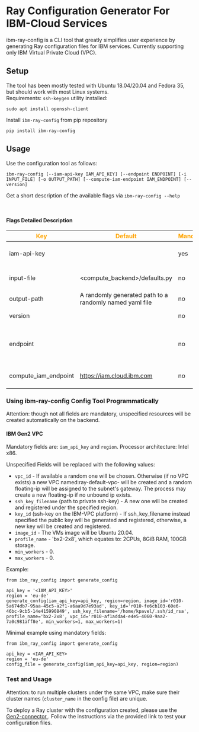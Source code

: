 # Ray Configuration Generator For IBM-Cloud Services

ibm-ray-config is a CLI tool that greatly simplifies user experience by generating Ray configuration files for IBM services.
Currently supporting only IBM Virtual Private Cloud (VPC).

## Setup

The tool has been mostly tested with Ubuntu 18.04/20.04 and Fedora 35, but should work with most Linux systems.   
Requirements: `ssh-keygen` utility installed:
```
sudo apt install openssh-client
```

Install `ibm-ray-config` from pip repository

```
pip install ibm-ray-config
```

## Usage
Use the configuration tool as follows:

```
ibm-ray-config [--iam-api-key IAM_API_KEY] [--endpoint ENDPOINT] [-i INPUT_FILE] [-o OUTPUT_PATH] [--compute-iam-endpoint IAM_ENDPOINT] [--version] 
```

Get a short description of the available flags via ```ibm-ray-config --help```

<br/>

#### Flags Detailed Description

<!--- <img width=125/> is used in the following table to create spacing --->
 |<span style="color:orange">Key|<span style="color:orange">Default|<span style="color:orange">Mandatory|<span style="color:orange">Additional info|
 |---|---|---|---|
 | iam-api-key   | |yes|IBM Cloud API key. To generate a new API Key, adhere to the following [guide](https://www.ibm.com/docs/en/spectrumvirtualizecl/8.1.3?topic=installing-creating-api-key)
 | input-file    |<compute_backend>/defaults.py| no | Existing config file to be used as a template in the configuration process |
 | output-path   |A randomly generated path to a randomly named yaml file | no |A custom location the config file will be written to |
 | version       | | no |Returns ibm-ray-config's package version|
 |endpoint| | no|Geographical location for deployment and scope for available resources by the IBM-VPC service. Endpoint urls are listed <a href="https://cloud.ibm.com/docs/vpc?topic=vpc-creating-a-vpc-in-a-different-region&interface=cli"> here</a>. |
 compute_iam_endpoint|https://iam.cloud.ibm.com|no|Alternative IAM endpoint url for the cloud provider, e.g. https://iam.test.cloud.ibm.com|



### Using ibm-ray-config Config Tool Programmatically
Attention: though not all fields are mandatory, unspecified resources will be created automatically on the backend.

#### IBM Gen2 VPC

Mandatory fields are: `iam_api_key` and `region`.
Processor architecture: Intel x86.    

Unspecified Fields will be replaced with the following values:     
- `vpc_id` - If available a random one will be chosen.
         Otherwise (if no VPC exists) a new VPC named:ray-default-vpc-<INT> will be created and a random floating-ip will be assigned to the subnet's gateway. The process may create a new floating-ip if no unbound ip exists. 
- `ssh_key_filename` (path to private ssh-key) - A new one will be created and registered under the specified region. 
- `key_id` (ssh-key on the IBM-VPC platform) - If ssh_key_filename instead specified the public key will be generated and registered, otherwise, a new key will be created and registered.   
- `image_id` - The VMs image will be Ubuntu 20.04.
- `profile_name` - 'bx2-2x8', which equates to: 2CPUs, 8GiB RAM, 100GB storage.
- `min_workers` - 0.
- `max_workers` - 0.

Example:
```
from ibm_ray_config import generate_config

api_key = '<IAM_API_KEY>'
region = 'eu-de'
generate_config(iam_api_key=api_key, region=region, image_id='r010-5a674db7-95aa-45c5-a2f1-a6aa9d7e93ad', key_id='r010-fe6cb103-60e6-46bc-9cb5-14e415990849', ssh_key_filename='/home/kpavel/.ssh/id_rsa', profile_name='bx2-2x8', vpc_id='r010-af1adda4-e4e5-4060-9aa2-7a0c981aff8e', min_workers=1, max_workers=1)
```

Minimal example using mandatory fields:

```
from ibm_ray_config import generate_config

api_key = <IAM_API_KEY>
region = 'eu-de'
config_file = generate_config(iam_api_key=api_key, region=region)
```

### Test and Usage 
Attention: to run multiple clusters under the same VPC, make sure their cluster names (`cluster_name` in the config file) are unique.      

To deploy a Ray cluster with the configuration created, please use the <a href="https://github.com/project-codeflare/gen2-connector"> Gen2-connector </a>. Follow the instructions via the provided link to test your configuration files. 